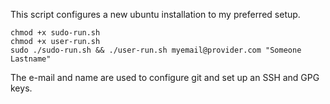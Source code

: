 This script configures a new ubuntu installation to my preferred setup.

```
chmod +x sudo-run.sh
chmod +x user-run.sh
sudo ./sudo-run.sh && ./user-run.sh myemail@provider.com "Someone Lastname"
```

The e-mail and name are used to configure git and set up an SSH and GPG keys.
